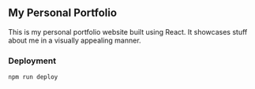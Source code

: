 ## My Personal Portfolio

This is my personal portfolio website built using React. It showcases stuff about me in a visually appealing manner.

### Deployment
``` 
npm run deploy
```
